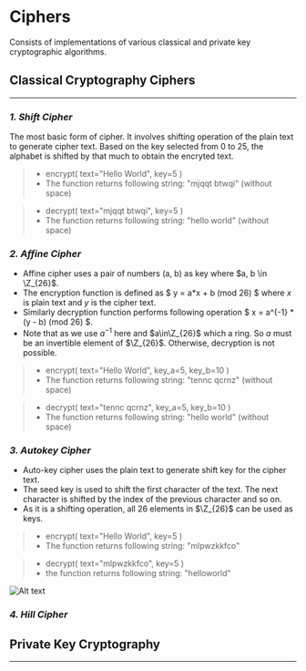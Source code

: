 # Ciphers

Consists of implementations of various classical and private key cryptographic algorithms.

## Classical Cryptography Ciphers

---

### ___1. Shift Cipher___

The most basic form of cipher. It involves shifting operation of the plain text to generate cipher text. Based on the key selected from 0 to 25, the alphabet is shifted by that much to obtain the encryted text.

> - encrypt( text="Hello World", key=5 )  
> - The function returns following string: "mjqqt btwqi" (without space)

> - decrypt( text="mjqqt btwqi", key=5 )  
> - The function returns following string: "hello world" (without space)

### ___2. Affine Cipher___

- Affine cipher uses a pair of numbers (a, b) as key where $a, b \in \Z_{26}$.
- The encryption function is defined as $ y = a*x + b (mod 26) $ where $x$ is plain text and $y$ is the cipher text.
- Similarly decryption function performs following operation $ x = a^{-1} * (y - b) (mod 26) $.
- Note that as we use $a^{-1}$ here and $a\in\Z_{26}$ which a ring. So $a$ must be an invertible element of $\Z_{26}$. Otherwise, decryption is not possible.

> - encrypt( text="Hello World", key_a=5, key_b=10 )  
> - The function returns following string: "tennc qcrnz" (without space)

> - decrypt( text="tennc qcrnz", key_a=5, key_b=10 )  
> - The function returns following string: "hello world" (without space)

### ___3. Autokey Cipher___

- Auto-key cipher uses the plain text to generate shift key for the cipher text.
- The seed key is used to shift the first character of the text. The next character is shifted by the index of the previous character and so on.
- As it is a shifting operation, all 26 elements in $\Z_{26}$ can be used as keys.

> - encrypt( text="Hello World", key=5 )
> - The function returns following string: "mlpwzkkfco"

> - decrypt( text="mlpwzkkfco", key=5 )
> - the function returns following string: "helloworld"

 ![Alt text](CipherDiagrams.png)

### ___4. Hill Cipher___

## Private Key Cryptography

---
